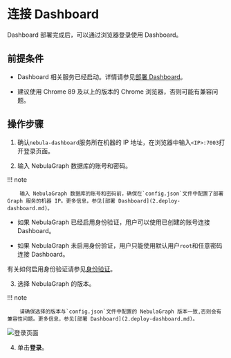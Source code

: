 # 连接 Dashboard

Dashboard 部署完成后，可以通过浏览器登录使用 Dashboard。

## 前提条件

- Dashboard 相关服务已经启动。详情请参见[部署 Dashboard](2.deploy-dashboard.md)。

- 建议使用 Chrome 89 及以上的版本的 Chrome 浏览器，否则可能有兼容问题。

## 操作步骤

1. 确认`nebula-dashboard`服务所在机器的 IP 地址，在浏览器中输入`<IP>:7003`打开登录页面。

2. 输入 NebulaGraph 数据库的账号和密码。

  !!! note

        输入 NebulaGraph 数据库的账号和密码前，确保在`config.json`文件中配置了部署 Graph 服务的机器 IP。更多信息，参见[部署 Dashboard](2.deploy-dashboard.md)。

  - 如果 NebulaGraph 已经启用身份验证，用户可以使用已创建的账号连接 Dashboard。

  - 如果 NebulaGraph 未启用身份验证，用户只能使用默认用户`root`和任意密码连接 Dashboard。

  有关如何启用身份验证请参见[身份验证](../7.data-security/1.authentication/1.authentication.md)。

3. 选择 NebulaGraph 的版本。

  !!! note

        请确保选择的版本与`config.json`文件中配置的 NebulaGraph 版本一致,否则会有兼容性问题。更多信息，参见[部署 Dashboard](2.deploy-dashboard.md)。

  ![登录页面](https://docs-cdn.nebula-graph.com.cn/figures/dashboard_login_page_2022-07-18_17-31-19_cn.png)

4. 单击**登录**。
